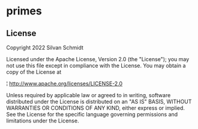 # primes

## License

Copyright 2022 Silvan Schmidt

Licensed under the Apache License, Version 2.0 (the "License");
you may not use this file except in compliance with the License.
You may obtain a copy of the License at
 
¦  http://www.apache.org/licenses/LICENSE-2.0

Unless required by applicable law or agreed to in writing, software
distributed under the License is distributed on an "AS IS" BASIS,
WITHOUT WARRANTIES OR CONDITIONS OF ANY KIND, either express or implied.
See the License for the specific language governing permissions and
limitations under the License.
